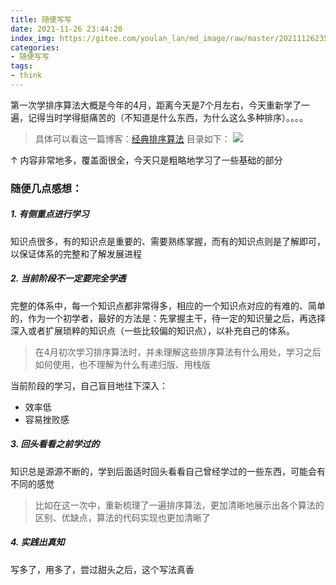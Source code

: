 ```yaml
---
title: 随便写写
date: 2021-11-26 23:44:20
index_img: https://gitee.com/youlan_lan/md_image/raw/master/20211126235257.jpg
categories:
- 随便写写
tags:
- think
---
```


第一次学排序算法大概是今年的4月，距离今天是7个月左右，今天重新学了一遍，记得当时学得挺痛苦的（不知道是什么东西，为什么这么多种排序）。。。。
> 具体可以看这一篇博客：[经典排序算法](https://blog.youlan-lan.xyz/2021/06/06/2106061/)
> 目录如下：
> ![](https://gitee.com/youlan_lan/md_image/raw/master/image-20210414224115837.png)

↑ 内容非常地多，覆盖面很全，今天只是粗略地学习了一些基础的部分

### 随便几点感想：

##### 1. 有侧重点进行学习
知识点很多，有的知识点是重要的、需要熟练掌握，而有的知识点则是了解即可，以保证体系的完整和了解发展进程

##### 2. 当前阶段不一定要完全学透
完整的体系中，每一个知识点都非常得多，相应的一个知识点对应的有难的、简单的，作为一个初学者，最好的方法是：先掌握主干，待一定的知识量之后，再选择深入或者扩展琐粹的知识点（一些比较偏的知识点），以补充自己的体系。
> 在4月初次学习排序算法时，并未理解这些排序算法有什么用处，学习之后如何使用，也不理解为什么有递归版、用栈版

当前阶段的学习，自己盲目地往下深入：
- 效率低
- 容易挫败感

##### 3. 回头看看之前学过的
知识总是源源不断的，学到后面适时回头看看自己曾经学过的一些东西，可能会有不同的感觉
> 比如在这一次中，重新梳理了一遍排序算法，更加清晰地展示出各个算法的区别、优缺点，算法的代码实现也更加清晰了

##### 4. 实践出真知
写多了，用多了，尝过甜头之后，这个写法真香